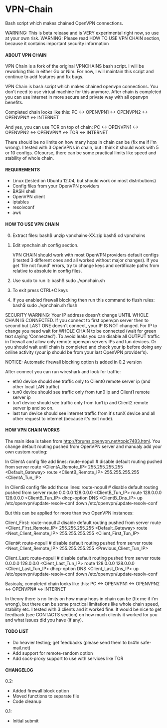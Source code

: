 # VPN-Chain
Bash script which makes chained OpenVPN connections.


WARNING: This is beta release and is VERY experimental right now, so use at your own risk. 
WARNING: Please read HOW TO USE VPN CHAIN section, because it contains important security information


#### ABOUT VPN CHAIN ####
VPN Chain is a fork of the original VPNCHAINS bash script. I will be reworking this in either Go or Nim. For now, I will maintain this script and continue to add features and fix bugs.

VPN Chain is bash script which makes chained openvpn connections. You don't need to use virtual machine for this anymore. 
After chain is completed you can use internet in more secure and private way with all openvpn benefits. 

Completed chain looks like this:
	PC <-> OPENVPN1 <-> OPENVPN2 <-> OPENVPN# <-> INTERNET

And yes, you can use TOR on top of chain:
	PC <-> OPENVPN1 <-> OPENVPN2 <-> OPENVPN# <-> TOR <-> INTERNET

There should be no limits on how many hops in chain can be (fix me if i'm wrong). I tested with 3 OpenVPNs in chain, 
but i think it should work with 5 or 10 configs. Ofcourse, there can be some practical limits like speed and stability 
of whole chain.  


#### REQUIREMENTS ####

- Linux (tested on Ubuntu 12.04, but should work on most distributions)
- Config files from your OpenVPN providers
- BASH shell
- OpenVPN client
- iptables
- resolvconf
- awk


#### HOW TO USE VPN CHAIN ####

0. Extract files:
	bash$ unzip vpnchains-XX.zip
	bash$ cd vpnchains

1. Edit vpnchain.sh config section. 

	VPN CHAIN should work with most OpenVPN providers default configs (i tested 3 different ones and all worked 
	without major changes). If you get 'file not found' errors, try to change keys and certificate paths from relative to absolute in config files.

2. Use sudo to run it:
		bash$ sudo ./vpnchain.sh 

3. To exit press CTRL+C keys

4. If you enabled firewall blocking then run this command to flush rules:
	bash$ sudo ./vpnchain.sh flush
	

SECURITY WARNING:
	Your IP address doesn't change UNTIL WHOLE CHAIN IS CONNECTED. If you connect to first openvpn server then to second but LAST ONE doesn't connect, your IP IS NOT changed. For IP to change you need wait for WHOLE CHAIN to be connected (wait for green text saying 'Connected'). 
	To avoid leaks you can disable all OUTPUT traffic in firewall and allow only remote openvpn servers IPs and tun devices. Or you should wait until chain is completed and check your ip before doing any online activity (your ip should be  from your last OpenVPN provider's). 

NOTICE: Automatic firewall blocking option is added in 0.2 version

After connect you can run wireshark and look for traffic:
- eth0 device should see traffic only to Client0 remote server ip (and other local LAN traffic)
- tun0 device should see traffic only from tun0 ip and Client1 remote server ip
- tun1 device should see traffic only from tun1 ip and Client2 remote server ip and so on.
- last tun device should see internet traffic from it's tunX device and all other request to internet (because it's exit node).


#### HOW VPN CHAIN WORKS ####

The main idea is taken from http://forums.openvpn.net/topic7483.html.
You change default routing pushed from OpenVPN server and manualy add your own custom routing:

In ClientA config file add lines:
	route-nopull # disable default routing pushed from server
	route <ClientA_Remote_IP> 255.255.255.255 <Default_Gateway>
	route <ClientB_Remote_IP> 255.255.255.255 <ClientA_Tun_IP>

In ClientB config file add those lines:
	route-nopull # disable default routing pushed from server
	route 0.0.0.0 128.0.0.0 <ClientB_Tun_IP>
	route 128.0.0.0 128.0.0.0 <ClientB_Tun_IP>
	dhcp-option DNS <ClientB_Dns_IP>
	up /etc/openvpn/update-resolv-conf
	down /etc/openvpn/update-resolv-conf

But this can be applied for more than two OpenVPN instances:

Client_First:
	route-nopull # disable default routing pushed from server
	route <Client_First_Remote_IP> 255.255.255.255 <Default_Gateway>
	route <Next_Client_Remote_IP> 255.255.255.255 <Client_First_Tun_IP>

Client#:
	route-nopull # disable default routing pushed from server
	route <Next_Client_Remote_IP> 255.255.255.255 <Previous_Client_Tun_IP>

Client_Last:
	route-nopull # disable default routing pushed from server
	route 0.0.0.0 128.0.0.0 <Cient_Last_Tun_IP>
	route 128.0.0.0 128.0.0.0 <Client_Last_Tun_IP>
	dhcp-option DNS <Client_Last_Dns_IP>
	up /etc/openvpn/update-resolv-conf
	down /etc/openvpn/update-resolv-conf

Basicaly, completed chain looks like this:
	PC <-> OPENVPN1 <-> OPENVPN2 <-> OPENVPN# <-> INTERNET

In theory there is no limits on how many hops in chain can be (fix me if i'm wrong), but there can be some practical limitations like whole chain speed, stability etc. 
I tested with 3 clients and it worked fine. It would be nice to get feedback (see CONTACTS section) on how much clients 
it worked for you and what issues did you have (if any).


#### TODO LIST ####
- Do heavier testing; get feedbacks (please send them to br41n <at> safe-mail.net)
- Add support for remote-random option
- Add sock-proxy support to use with services like TOR


#### CHANGELOG ###
0.2:
- Added firewall block option
- Moved functions to separate file
- Code cleanup

0.1:
- Initial submit


